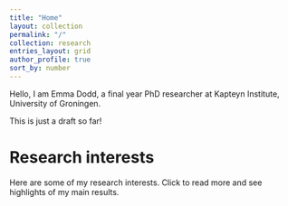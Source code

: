 ```yaml
---
title: "Home"
layout: collection
permalink: "/"
collection: research
entries_layout: grid
author_profile: true
sort_by: number
---
```




Hello, I am Emma Dodd, a final year PhD researcher at Kapteyn Institute, University of Groningen. 


This is just a draft so far!


Research interests
======

Here are some of my research interests. Click to read more and see
highlights of my main results.


